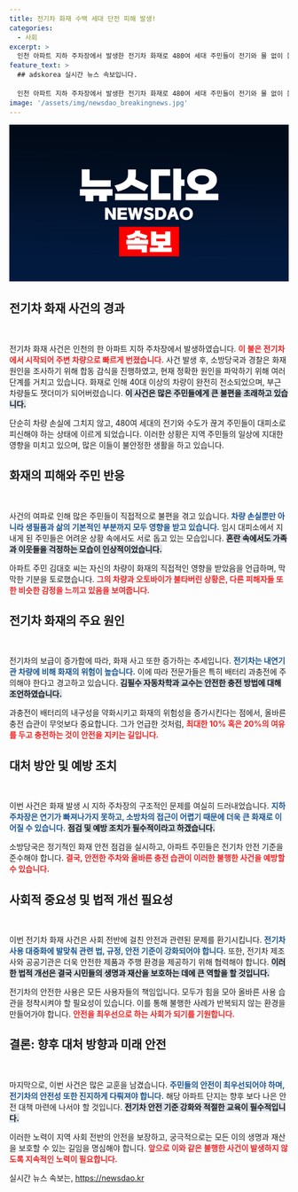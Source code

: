 ```yaml
---
title: 전기차 화재 수백 세대 단전 피해 발생!
categories:
  - 사회
excerpt: >
  인천 아파트 지하 주차장에서 발생한 전기차 화재로 480여 세대 주민들이 전기와 물 없이 불편을 겪고 있습니다. 소방과 경찰이 화재 원인 조사에 나선 가운데 전기차 화재 경각심이 높아지고 있습니다.
feature_text: >
  ## adskorea 실시간 뉴스 속보입니다.

  인천 아파트 지하 주차장에서 발생한 전기차 화재로 480여 세대 주민들이 전기와 물 없이 불편을 겪고 있습니다. 소방과 경찰이 화재 원인 조사에 나선 가운데 전기차 화재 경각심이 높아지고 있습니다.
image: '/assets/img/newsdao_breakingnews.jpg'
---
```


<p><img src="/assets/img/newsdao_breakingnews.jpg" alt="adskorea 속보" /></p>

<h2 data-ke-size="size26">전기차 화재 사건의 경과</h2>

<p data-ke-size="size16">&nbsp;</p>

<p>전기차 화재 사건은 인천의 한 아파트 지하 주차장에서 발생하였습니다. <b><span style="color: #ee2323;">이 불은 전기차에서 시작되어 주변 차량으로 빠르게 번졌습니다.</span></b> 사건 발생 후, 소방당국과 경찰은 화재 원인을 조사하기 위해 합동 감식을 진행하였고, 현재 정확한 원인을 파악하기 위해 여러 단계를 거치고 있습니다. 화재로 인해 40대 이상의 차량이 완전히 전소되었으며, 부근 차량들도 잿더미가 되어버렸습니다. <b><span style="background-color: #21538527;">이 사건은 많은 주민들에게 큰 불편을 초래하고 있습니다.</span></b> </p>

<p>단순히 차량 손실에 그치지 않고, 480여 세대의 전기와 수도가 끊겨 주민들이 대피소로 피신해야 하는 상태에 이르게 되었습니다. 이러한 상황은 지역 주민들의 일상에 지대한 영향을 미치고 있으며, 많은 이들이 불안정한 생활을 하고 있습니다. </p>

<h2 data-ke-size="size26">화재의 피해와 주민 반응</h2>

<p data-ke-size="size16">&nbsp;</p>

<p>사건의 여파로 인해 많은 주민들이 직접적으로 불편을 겪고 있습니다. <b><span style="color: #1a5490;">차량 손실뿐만 아니라 생필품과 삶의 기본적인 부분까지 모두 영향을 받고 있습니다.</span></b> 임시 대피소에서 지내게 된 주민들은 어려운 상황 속에서도 서로 돕고 있는 모습입니다. <b><span style="background-color: #21538527;">혼란 속에서도 가족과 이웃들을 걱정하는 모습이 인상적이었습니다.</span></b> </p>

<p>아파트 주민 김대호 씨는 자신의 차량이 화재의 직접적인 영향을 받았음을 언급하며, 막막한 기분을 토로했습니다. <b><span style="color: #ee2323;">그의 차량과 오토바이가 불타버린 상황은, 다른 피해자들 또한 비슷한 감정을 느끼고 있음을 보여줍니다.</span></b></p>

<h2 data-ke-size="size26">전기차 화재의 주요 원인</h2>

<p data-ke-size="size16">&nbsp;</p>

<p>전기차의 보급이 증가함에 따라, 화재 사고 또한 증가하는 추세입니다. <b><span style="color: #1a5490;">전기차는 내연기관 차량에 비해 화재의 위험이 높습니다.</span></b> 이에 따라 전문가들은 특히 배터리 과충전에 주의해야 한다고 경고하고 있습니다. <b><span style="background-color: #21538527;">김필수 자동차학과 교수는 안전한 충전 방법에 대해 조언하였습니다.</span></b> </p>

<p>과충전이 배터리의 내구성을 약화시키고 화재의 위험성을 증가시킨다는 점에서, 올바른 충전 습관이 무엇보다 중요합니다. 그가 언급한 것처럼, <b><span style="color: #ee2323;">최대한 10% 혹은 20%의 여유를 두고 충전하는 것이 안전을 지키는 길입니다.</span></b></p>

<h2 data-ke-size="size26">대처 방안 및 예방 조치</h2>

<p data-ke-size="size16">&nbsp;</p>

<p>이번 사건은 화재 발생 시 지하 주차장의 구조적인 문제를 여실히 드러내었습니다. <b><span style="color: #1a5490;">지하 주차장은 연기가 빠져나가지 못하고, 소방차의 접근이 어렵기 때문에 더욱 큰 화재로 이어질 수 있습니다.</span></b> <b><span style="background-color: #21538527;">점검 및 예방 조치가 필수적이라고 하겠습니다.</span></b></p>

<p>소방당국은 정기적인 화재 안전 점검을 실시하고, 아파트 주민들은 전기차 안전 기준을 준수해야 합니다. <b><span style="color: #ee2323;">결국, 안전한 주차와 올바른 충전 습관이 이러한 불행한 사건을 예방할 수 있습니다.</span></b> </p>

<h2 data-ke-size="size26">사회적 중요성 및 법적 개선 필요성</h2>

<p data-ke-size="size16">&nbsp;</p>

<p>이번 전기차 화재 사건은 사회 전반에 걸친 안전과 관련된 문제를 환기시킵니다. <b><span style="color: #1a5490;">전기차 사용 대중화에 발맞춰 관련 법, 규정, 안전 기준이 강화되어야 합니다.</span></b> 또한, 전기차 제조사와 공공기관은 더욱 안전한 제품과 주행 환경을 제공하기 위해 협력해야 합니다. <b><span style="background-color: #21538527;">이러한 법적 개선은 결국 시민들의 생명과 재산을 보호하는 데에 큰 역할을 할 것입니다.</span></b></p>

<p>전기차의 안전한 사용은 모든 사용자들의 책임입니다. 모두가 힘을 모아 올바른 사용 습관을 정착시켜야 할 필요성이 있습니다. 이를 통해 불행한 사례가 반복되지 않는 환경을 만들어가야 합니다. <b><span style="color: #ee2323;">안전을 최우선으로 하는 사회가 되기를 기원합니다.</span></b></p>

<h2 data-ke-size="size26">결론: 향후 대처 방향과 미래 안전</h2>

<p data-ke-size="size16">&nbsp;</p>

<p>마지막으로, 이번 사건은 많은 교훈을 남겼습니다. <b><span style="color: #1a5490;">주민들의 안전이 최우선되어야 하며, 전기차의 안전성 또한 진지하게 다뤄져야 합니다.</span></b> 해당 아파트 단지는 향후 보다 나은 안전 대책 마련에 나서야 할 것입니다. <b><span style="background-color: #21538527;">전기차 안전 기준 강화와 적절한 교육이 필수적입니다.</span></b> </p>

<p>이러한 노력이 지역 사회 전반의 안전을 보장하고, 궁극적으로는 모든 이의 생명과 재산을 보호할 수 있는 길임을 명심해야 합니다. <b><span style="color: #ee2323;">앞으로 이와 같은 불행한 사건이 발생하지 않도록 지속적인 노력이 필요합니다.</span></b></p>
실시간 뉴스 속보는, <a href="https://newsdao.kr" rel="dofollow">https://newsdao.kr</a>


